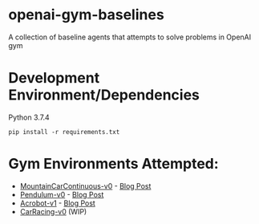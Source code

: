 # openai-gym-baselines
A collection of baseline agents that attempts to solve problems in OpenAI gym



# Development Environment/Dependencies
Python 3.7.4

`pip install -r requirements.txt`


# Gym Environments Attempted:

- [MountainCarContinuous-v0](https://gym.openai.com/envs/MountainCarContinuous-v0/) - [Blog Post](http://www.henrypan.com/blog/reinforcement-learning/2019/11/04/mountain-car.html)
- [Pendulum-v0](https://gym.openai.com/envs/Pendulum-v0/) - [Blog Post](http://www.henrypan.com/blog/reinforcement-learning/2019/11/05/pendulum.html)
- [Acrobot-v1](https://gym.openai.com/envs/Acrobot-v1/) - [Blog Post](http://www.henrypan.com/blog/reinforcement-learning/2019/12/03/acrobot.html)
- [CarRacing-v0](https://gym.openai.com/envs/CarRacing-v0/) (WIP)
